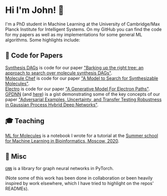 # Hi I'm John! 👋

I'm a PhD student in Machine Learning at the University of Cambridge/Max Planck Institute for Intelligent Systems. On my GitHub you can find the code for my papers as well as my implementations for some general ML algorithms. Some highlights include:

## 📄 Code for Papers
[Synthesis DAGs](https://github.com/john-bradshaw/synthesis-dags) is code for our paper ["Barking up the right tree: an approach to search over molecule synthesis DAGs"](https://arxiv.org/abs/2012.11522).   
[Molecule Chef](https://github.com/john-bradshaw/molecule-chef) is code for our paper ["A Model to Search for Synthesizable Molecules"](https://arxiv.org/abs/1906.05221).     
[Electro](https://github.com/john-bradshaw/electro) is code for our paper ["A Generative Model For Electron Paths"](https://openreview.net/forum?id=r1x4BnCqKX).   
[GPDNN](https://gist.github.com/john-bradshaw/e6784db56f8ae2cf13bb51eec51e9057) (and [here](https://gist.github.com/john-bradshaw/11bbf17dbca013d9fc3886a7bfe46840)) is a gist demonstrating some of the key concepts of our paper ["Adversarial Examples, Uncertainty, and Transfer Testing Robustness in Gaussian Process Hybrid Deep Networks"](https://arxiv.org/abs/1707.02476).

## 🎓 Teaching
[ML for Molecules](https://github.com/john-bradshaw/ml-in-bioinformatics-summer-school-2020) is a notebook I wrote for a tutorial at the [Summer school for Machine Learning in Bioinformatics, Moscow, 2020](https://cs.hse.ru/ssml/).    


## 🧺 Misc
[`GNN`](https://github.com/john-bradshaw/GNN) is a library for graph neural networks in PyTorch.   


(Note some of this work has been done in collaboration or been heavily inspired by work elsewhere, which I have tried to highlight on the repos' READMEs).

